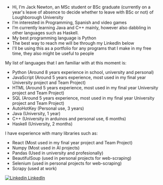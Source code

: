 - Hi, I’m Jack Newton, an MSc student or BSc graduate (currently on a year's leave of absence to decide whether to leave with BSc or not) of Loughborough University
- I’m interested in Programming, Spanish and video games
- I’m currently learning Java and C++ mainly, however also dabbling in other languages such as Haskell.
- My best programming language is Python
- The best way to reach me will be through my LinkedIn below
- I'll be using this as a portfolio for any programs that I make in my free time, they also might be useful to people

My list of languages that I am familiar with at this moment is:
- Python (Around 8 years experience in school, university and personal)
- JavaScript (Around 5 years experience, most used in my final year University project and Team Project)
- HTML (Around 5 years experience, most used in my final year University project and Team Project)
- SQL (Around 5 years experience, most used in my final year University project and Team Project)
- AutoHotKey (Personal use, 3 years)
- Java (University, 1 year)
- C++ (University in arduinos and personal use, 6 months)
- Haskell (University, 2 months)


I have experience with many libraries such as:
- React (Most used in my final year project and Team Project)
- Numpy (Most used in AI projects)
- Pandas (Used in university and profesionally)
- BeautifulSoup (used in personal projects for web-scraping)
- Selenium (used in personal projects for web-scraping)
- Scrapy (used at work)

[![Linkedin](https://i.sstatic.net/gVE0j.png) LinkedIn](https://www.linkedin.com/in/jack-newton-883437223/)


<!---
JackDarkability/JackDarkability is a ✨ special ✨ repository because its `README.md` (this file) appears on your GitHub profile.
You can click the Preview link to take a look at your changes.
--->
